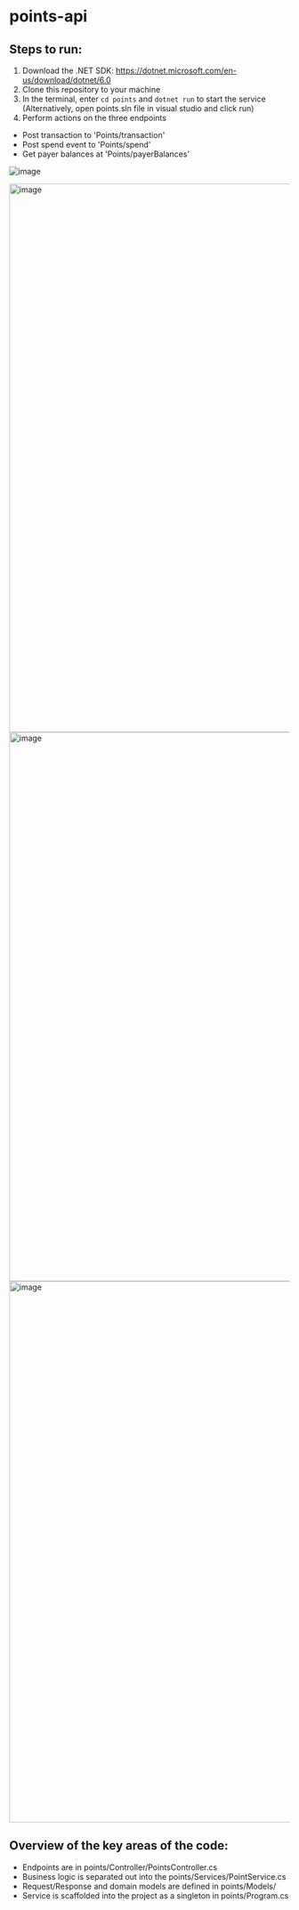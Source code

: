 # points-api

## Steps to run:

1. Download the .NET SDK: https://dotnet.microsoft.com/en-us/download/dotnet/6.0
2. Clone this repository to your machine
3. In the terminal, enter `cd points` and `dotnet run` to start the service (Alternatively, open points.sln file in visual studio and click run)
4. Perform actions on the three endpoints
  - Post transaction to 'Points/transaction'
  - Post spend event to 'Points/spend'
  - Get payer balances at 'Points/payerBalances'
  
![image](https://user-images.githubusercontent.com/37089264/199819692-33a9f720-aa8c-44b0-9979-83e88ecb60a9.png)
 
<img width="986" alt="image" src="https://user-images.githubusercontent.com/37089264/199819802-5e0ac29c-bcf6-4884-b9d1-b43e54ce0d70.png">
 
<img width="987" alt="image" src="https://user-images.githubusercontent.com/37089264/199819877-faed2023-0baa-48ba-bf64-33e39df71937.png">

<img width="973" alt="image" src="https://user-images.githubusercontent.com/37089264/199820092-d08b49a0-6f6e-4385-96a8-7bc95f3b445e.png">


## Overview of the key areas of the code: 

- Endpoints are in points/Controller/PointsController.cs
- Business logic is separated out into the points/Services/PointService.cs
- Request/Response and domain models are defined in points/Models/
- Service is scaffolded into the project as a singleton in points/Program.cs

